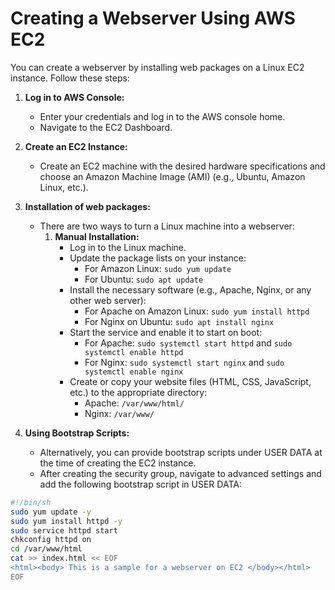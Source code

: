 # Creating a Webserver Using AWS EC2

You can create a webserver by installing web packages on a Linux EC2 instance. Follow these steps:

1. **Log in to AWS Console:**
   - Enter your credentials and log in to the AWS console home.
   - Navigate to the EC2 Dashboard.

2. **Create an EC2 Instance:**
   - Create an EC2 machine with the desired hardware specifications and choose an Amazon Machine Image (AMI) (e.g., Ubuntu, Amazon Linux, etc.).

3. **Installation of web packages:**
   - There are two ways to turn a Linux machine into a webserver:
     1. **Manual Installation:**
        - Log in to the Linux machine.
        - Update the package lists on your instance:
          - For Amazon Linux: `sudo yum update`
          - For Ubuntu: `sudo apt update`
        - Install the necessary software (e.g., Apache, Nginx, or any other web server):
          - For Apache on Amazon Linux: `sudo yum install httpd`
          - For Nginx on Ubuntu: `sudo apt install nginx`
        - Start the service and enable it to start on boot:
          - For Apache: `sudo systemctl start httpd` and `sudo systemctl enable httpd`
          - For Nginx: `sudo systemctl start nginx` and `sudo systemctl enable nginx`
        - Create or copy your website files (HTML, CSS, JavaScript, etc.) to the appropriate directory:
          - Apache: `/var/www/html/`
          - Nginx: `/var/www/`

4. **Using Bootstrap Scripts:**
   - Alternatively, you can provide bootstrap scripts under USER DATA at the time of creating the EC2 instance.
   - After creating the security group, navigate to advanced settings and add the following bootstrap script in USER DATA:

```bash
#!/bin/sh
sudo yum update -y
sudo yum install httpd -y
sudo service httpd start
chkconfig httpd on
cd /var/www/html
cat >> index.html << EOF
<html><body> This is a sample for a webserver on EC2 </body></html>
EOF
